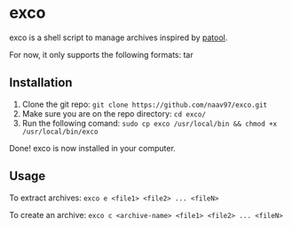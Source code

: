 # exco

exco is a shell script to manage archives inspired by [patool](https://github.com/wummel/patool).

For now, it only supports the following formats: tar

## Installation

1. Clone the git repo: `git clone https://github.com/naav97/exco.git`
2. Make sure you are on the repo directory: `cd exco/`
3. Run the following comand: `sudo cp exco /usr/local/bin && chmod +x /usr/local/bin/exco`

Done! exco is now installed in your computer.

## Usage

To extract archives:
`exco e <file1> <file2> ... <fileN>`

To create an archive:
`exco c <archive-name> <file1> <file2> ... <fileN>`
